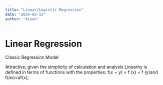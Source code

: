 ```yaml
---
title: "Linear/Logistic Regression"
date: "2024-02-13"
author: "Aryan"
---
```


# Linear Regression

Classic Regression Model

Attractive, given the simplicity of calculation and analysis
Linearity is defined in terms of functions with the properties:
f(x + y) = f (x) + f (y)and  f(ax)=af(x);